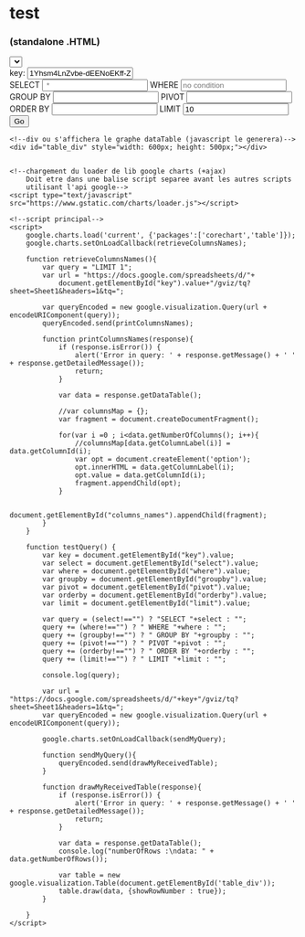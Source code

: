 # test 
### (standalone .HTML)

<html>
<body>
	<select id="columns_names"></select>
	<form>
		<div>
			<label for="key">key: </label>
			<input type="text" id="key" placeholder="Spreadsheet Key" value="1Yhsm4LnZvbe-dEENoEKff-Z0Zfa2zu-GN_Aa3NJDbco" />
		</div>
		<div>
			<label for="select">SELECT </label>
			<input type="text" id="select" placeholder=" *" />
			<label for="where">WHERE </label>
			<input type="text" id="where" placeholder="no condition" />
		</div>
		<div>
			<label for="groupby">GROUP BY </label>
			<input type="text" id="groupby" />
			<label for="pivot">PIVOT </label>
			<input type="text" id="pivot" />
		</div>
		<div>
			<label for="orderby">ORDER BY </label>
			<input type="text" id="orderby" />
			<label for="limit">LIMIT </label>
			<input type="text" id="limit" placeholder="no limit" value="10" />
		</div>
		<input type="button" value="Go" onclick="testQuery()" /> 
	</form>

	<!--div ou s'affichera le graphe dataTable (javascript le generera)-->
	<div id="table_div" style="width: 600px; height: 500px;"></div>
	

	<!--chargement du loader de lib google charts (+ajax)
		Doit etre dans une balise script separee avant les autres scripts
		utilisant l'api google-->
	<script type="text/javascript" src="https://www.gstatic.com/charts/loader.js"></script>

	<!--script principal-->
	<script>
		google.charts.load('current', {'packages':['corechart','table']});
		google.charts.setOnLoadCallback(retrieveColumnsNames);
		
		function retrieveColumnsNames(){
			var query = "LIMIT 1";
			var url = "https://docs.google.com/spreadsheets/d/"+
				document.getElementById("key").value+"/gviz/tq?sheet=Sheet1&headers=1&tq=";

			var queryEncoded = new google.visualization.Query(url + encodeURIComponent(query));
			queryEncoded.send(printColumnsNames);

			function printColumnsNames(response){
				if (response.isError()) {
					alert('Error in query: ' + response.getMessage() + ' ' + response.getDetailedMessage());
					return;
				}

				var data = response.getDataTable();

				//var columnsMap = {};
				var fragment = document.createDocumentFragment();

				for(var i =0 ; i<data.getNumberOfColumns(); i++){
					//columnsMap[data.getColumnLabel(i)] = data.getColumnId(i);
					var opt = document.createElement('option');
					opt.innerHTML = data.getColumnLabel(i);
				    opt.value = data.getColumnId(i);
				    fragment.appendChild(opt);
				}

				document.getElementById("columns_names").appendChild(fragment);
			}
		}

		function testQuery() {
			var key = document.getElementById("key").value;
			var select = document.getElementById("select").value;
			var where = document.getElementById("where").value;
			var groupby = document.getElementById("groupby").value;
			var pivot = document.getElementById("pivot").value;
			var orderby = document.getElementById("orderby").value;
			var limit = document.getElementById("limit").value;

			var query = (select!=="") ? "SELECT "+select : "";
			query += (where!=="") ? " WHERE "+where : "";
			query += (groupby!=="") ? " GROUP BY "+groupby : "";
			query += (pivot!=="") ? " PIVOT "+pivot : "";
			query += (orderby!=="") ? " ORDER BY "+orderby : "";
			query += (limit!=="") ? " LIMIT "+limit : "";

			console.log(query);

			var url = "https://docs.google.com/spreadsheets/d/"+key+"/gviz/tq?sheet=Sheet1&headers=1&tq=";
			var queryEncoded = new google.visualization.Query(url + encodeURIComponent(query));
			
			google.charts.setOnLoadCallback(sendMyQuery);
			
			function sendMyQuery(){
				queryEncoded.send(drawMyReceivedTable);
			}

			function drawMyReceivedTable(response){
				if (response.isError()) {
					alert('Error in query: ' + response.getMessage() + ' ' + response.getDetailedMessage());
					return;
				}

				var data = response.getDataTable();
				console.log("numberOfRows :\ndata: " + data.getNumberOfRows());

				var table = new google.visualization.Table(document.getElementById('table_div'));
				table.draw(data, {showRowNumber : true});
			}

		}
	</script>

</body>
</html>